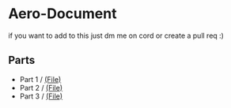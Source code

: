 # Aero-Document

if you want to add to this just dm me on cord or create a pull req :)

## Parts
- Part 1 / [(File)](https://github.com/leaks995/Aero-Document/blob/main/Part%201.md)
- Part 2 / [(File)](https://github.com/leaks995/Aero-Document/blob/main/Part%202.md)
- Part 3 / [(File)]()
